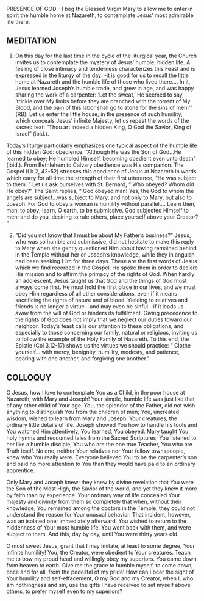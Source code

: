 PRESENCE OF GOD - I beg the Blessed Virgin Mary to allow me to enter in spirit the humble home at Nazareth, to contemplate Jesus’ most admirable life there.

## MEDITATION

1. On this day for the last time in the cycle of the liturgical year, the Church invites us to contemplate the mystery of Jesus’ humble, hidden life. A feeling of close intimacy and tenderness characterizes this Feast and is expressed in the liturgy of the day: -it is good for us to recall the little home at Nazareth and the humble life of those who lived there.... In it, Jesus learned Joseph’s humble trade, and grew in age, and was happy sharing the work of a carpenter: ‘Let the sweat,’ He seemed to say, ‘trickle over My limbs before they are drenched with the torrent of My Blood, and the pain of this labor shall go to atone for the sins of men!’” (RB). Let us enter the little house; in the presence of such humility, which conceals Jesus’ infinite Majesty, let us repeat the words of the sacred text: “Thou art indeed a hidden King, O God the Savior, King of Israel” (ibid.). 

Today’s liturgy particularly emphasizes one typical aspect of the humble life of this hidden God: obedience. “Although He was the Son of God...He learned to obey; He humbled Himself, becoming obedient even unto death” (ibid.). From Bethlehem to Calvary obedience was His companion. The Gospel (Lk 2, 42-52) stresses this obedience of Jesus at Nazareth in words which carry for all time the strength of their first utterance, “He was subject to them. ” Let us ask ourselves with St. Bernard, “ Who obeyed? Whom did He obey?” The Saint replies, “ God obeyed man! Yes, the God to whom the angels are subject...was subject to Mary, and not only to Mary, but also to Joseph. For God to obey a woman is humility without parallel.... Learn then, man, to obey; learn, O earth, to be submissive. God subjected Himself to men; and do you, desiring to rule others, place yourself above your Creator? ”


2. “Did you not know that I must be about My Father’s business?” Jesus, who was so humble and submissive, did not hesitate to make this reply to Mary when she gently questioned Him about having remained behind in the Temple without her or Joseph’s knowledge, while they in anguish had been seeking Him for three days. These are the first words of Jesus which we find recorded in the Gospel. He spoke them in order to declare His mission and to affirm the primacy of the rights of God. When hardly an adolescent, Jesus taught us that God and the things of God must always come first. He must hold the first place in our lives, and we must obey Him regardless of all other considerations, even if it means sacrificing the rights of nature and of blood. Yielding to relatives and friends is no longer a virtue—and may even be sinful—if it leads us away from the will of God or hinders its fulfillment. Giving precedence to the rights of God does not imply that we neglect our duties toward our neighbor. Today’s feast calls our attention to these obligations, and especially to those concerning our family, natural or religious, inviting us to follow the example of the Holy Family of Nazareth. To this end, the Epistle (Col 3,12-17) shows us the virtues we should practice: “ Clothe yourself... with mercy, benignity, humility, modesty, and patience, bearing with one another, and forgiving one another.”

## COLLOQUY

O Jesus, how I love to contemplate You as a Child, in the poor house at Nazareth, with Mary and Joseph! Your simple, humble life was just like that of any other child of Your age. You, the splendor of the Father, did not wish anything to distinguish You from the children of men; You, uncreated wisdom, wished to learn from Mary and Joseph, Your creatures, the ordinary little details of life. Joseph showed You how to handle his tools and You watched Him attentively, You learned, You obeyed. Mary taught You holy hymns and recounted tales from the Sacred Scriptures; You listened to her like a humble disciple, You who are the one true Teacher, You who are Truth itself. No one, neither Your relatives nor Your fellow townspeople, knew who You really were. Everyone believed You to be the carpenter’s son and paid no more attention to You than they would have paid to an ordinary apprentice. 

Only Mary and Joseph knew; they knew by divine revelation that You were the Son of the Most High, the Savior of the world, and yet they knew it more by faith than by experience. Your ordinary way of life concealed Your majesty and divinity from them so completely that when, without their knowledge, You remained among the doctors in the Temple, they could not understand the reason for Your unusual behavior. That incident, however, was an isolated one; immediately afterward, You wished to return to the hiddenness of Your most humble life. You went back with them, and were subject to them. And this, day by day, until You were thirty years old.

O most sweet Jesus, grant that I may imitate, at least to some degree, Your infinite humility! You, the Creator, were obedient to Your creatures. Teach me to bow my proud head and willingly obey my superiors. You came down from heaven to earth. Give me the grace to humble myself, to come down, once and for all, from the pedestal of my pride! How can I bear the sight of Your humility and self-effacement, O my God and my Creator, when I, who am nothingness and sin, use the gifts I have received to set myself above others, to prefer myself even to my superiors?